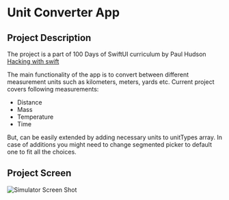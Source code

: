 # Unit Converter App

## Project Description

The project is a part of 100 Days of SwiftUI curriculum by Paul Hudson [Hacking with swift](https://www.hackingwithswift.com)

The main functionality of the app is to convert between different measurement units such as kilometers, meters, yards etc.
Current project covers following measurements:

- Distance
- Mass
- Temperature
- Time

But, can be easily extended by adding necessary units to unitTypes array.
In case of additions you might need to change segmented picker to default one to fit all the choices.

## Project Screen

![Simulator Screen Shot](https://user-images.githubusercontent.com/86482316/167127225-4f1256a2-b6e4-4dce-82e0-6577c87ecea4.png)
